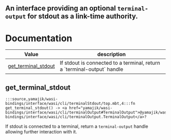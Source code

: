 An interface providing an optional `terminal-output` for stdout as a
link-time authority.
---
# Documentation
|Value|description|
|---|---|
|[get\_terminal\_stdout](#get_terminal_stdout)| If stdout is connected to a terminal, return a \`terminal-output\` handle|

## get\_terminal\_stdout

```moonbit
:::source,yamajik/wasi-bindings/interface/wasi/cli/terminalStdout/top.mbt,4:::fn get_terminal_stdout() -> <a href="yamajik/wasi-bindings/interface/wasi/cli/terminalOutput#TerminalOutput">@yamajik/wasi-bindings/interface/wasi/cli/terminalOutput.TerminalOutput</a>?
```
 If stdout is connected to a terminal, return a `terminal-output` handle
allowing further interaction with it.
